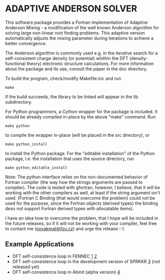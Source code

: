 # ADAPTIVE ANDERSON SOLVER

This software package provides a Fortran implementation of Adaptive Anderson
Mixing - a modification of the well known Anderson algorithm for solving large
non-linear root finding problems. This adaptive version automatically adjusts
the mixing parameter during iterations to achieve a better convergence.

The Anderson algorithm is commonly used e.g. in the iterative search for a
self-consistent charge density (or potential) whithin the DFT
(density-functional theory) electronic structure calculations. For more
information about the package and its use, consult the paper in the doc
directory.

To build the program, check/modify Makefile.inc and run

    make

If the build succeeds, the library to be linked will appear in the lib
subdirectory.

For Python programmers, a Cython wrapper for the package is included. It should
be already compiled in-place by the above "make" command. Run

    make python

to compile the wrapper in-place (will be placed in the src directory), or

    make python_install

to install the Python package. For the "editable installation" of the Python
package, i.e. the installation that uses the source directory, run

    make python_editable_install

Note:
The python interface relies on the non-documented behavior of Fortran compiler
(the way how the strings arguments are passed to compiler). The code is
tested with gfortran, however, I believe, that it will be working
with the other compilers as well, at least if the string argument isn't used.
(Fortran C Binding (that would overcome the problem) could not be used for the
purpose, since the Fortran objects (derived types) the binding deso not support
Fortran derived types with allocatable items).

I have an idea how to overcome the problem, that I hope will be included in the
future releases, so if it will not be working with your compiler, feel free
to contant me (novakmat@fzu.cz) and urge the release :-).

## Example Applications

- DFT self-consistence loop in FENNEC [1](https://www.sciencedirect.com/science/article/abs/pii/S0378475416301173) [2](https://dspace5.zcu.cz/bitstream/11025/37042/2/Novak_Vackar_Cimrman_Evaluating%20Hellmann.pdf)
- DFT self-consistence loop in the development version of SPRKKR [3](https://www.ebert.cup.uni-muenchen.de/old/index.php?option=com_content&view=article&id=8&catid=4&Itemid=7&lang=en) (not released yet)
- DFT self-consistence loop in Abinit (alpha version) [4](https://www.abinit.org/)
